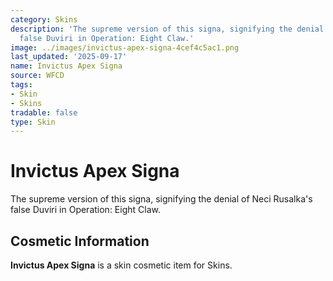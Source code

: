 ```yaml
---
category: Skins
description: 'The supreme version of this signa, signifying the denial of Neci Rusalka''s
  false Duviri in Operation: Eight Claw.'
image: ../images/invictus-apex-signa-4cef4c5ac1.png
last_updated: '2025-09-17'
name: Invictus Apex Signa
source: WFCD
tags:
- Skin
- Skins
tradable: false
type: Skin
---
```


# Invictus Apex Signa

The supreme version of this signa, signifying the denial of Neci Rusalka's false Duviri in Operation: Eight Claw.

## Cosmetic Information

**Invictus Apex Signa** is a skin cosmetic item for Skins.

